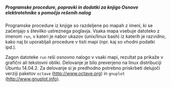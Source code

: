 ##### Programske procedure, popravki in dodatki za knjigo Osnove elektrotehnike s pomočjo rešenih nalog

Programske procedure iz knjige so razdeljene po mapah z imeni, 
ki se začenjajo s številko ustreznega poglavja. Vsaka mapa vsebuje 
datoteko z imenom ``run``, v kateri je nabor ukazov 
(unix/linux bash) iz katerih je razvidno, kako naj bi uporabljali
procedure v tisti mapi (npr. kaj so vhodni podatki ipd.). 

Zagon datoteke ``run`` reši osnovno nalogo v vsaki mapi, 
rezultat pa prikaže v grafični ali tekstovni obliki. Delovanje je
bilo preverjeno na linux distribuciji Ubuntu 14.04.2. Za delovanje
si je predhodno potrebno priskrbeti delujoči verziji paketov
``octave`` (http://www.octave.org) in ``gnuplot`` (http://www.gnuplot.info).
